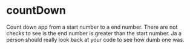 # countDown
Count down app from a start number to a end number. There are not checks to see is the end number is greater than the start number. 
Ja a person should really look back at your code to see how dumb one was.
